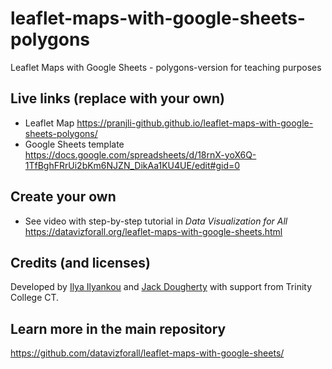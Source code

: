 # leaflet-maps-with-google-sheets-polygons
Leaflet Maps with Google Sheets - polygons-version for teaching purposes

## Live links (replace with your own)
- Leaflet Map https://pranjli-github.github.io/leaflet-maps-with-google-sheets-polygons/
- Google Sheets template https://docs.google.com/spreadsheets/d/18rnX-yoX6Q-1TfBghFRrUi2bKm6NJZN_DikAa1KU4UE/edit#gid=0

## Create your own
- See video with step-by-step tutorial in *Data Visualization for All* https://datavizforall.org/leaflet-maps-with-google-sheets.html

## Credits (and licenses)
Developed by [Ilya Ilyankou](https://github.com/ilyankou) and [Jack Dougherty](https://github.com/jackdougherty) with support from Trinity College CT.

## Learn more in the main repository
https://github.com/datavizforall/leaflet-maps-with-google-sheets/
